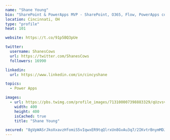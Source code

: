 ```yaml
---
name: "Shane Young"
bio: "SharePoint & PowerApps MVP - SharePoint, O365, Flow, PowerApps consulting? @PowerApps911 | Pure Snark? You found it."
location: Cincinnati, OH
type: "profile"
heat: 101

website: https://t.co/91p5BQ3pUe

twitter:
  username: ShanesCows
  url: https://twitter.com/ShanesCows
  followers: 16990

linkedin:
  url: https://www.linkedin.com/in/cincyshane

topics:
  - Power Apps

images:
  - url: https://pbs.twimg.com/profile_images/713100007398883329/qUzvsvQ3_400x400.jpg
    width: 400
    height: 400
    isCached: true
    title: "Shane Young"

secured: "8gVpWASrJkoXxavzHfomiS5vIqwxER9tqQlrxUn8GvAu3q7/2IKvtrBnymMDJphP+NmTgcFKwkIxSjPCavmtXUlZcKfmUPv/3YgPB8KI6hpFbHuJWoTWp7fP2DcDzsvJL4AHYWr11zXXBdX9tk3pusdXdr8kPjtr8x7afNQMs8A1B8VhQip6JcSyaFBejSt2rpvREcVF1j5qq954MqISZJoTuc//KCju96wnx++xbFQt5BDtqGITbP+VCM3aoaYFUMzFERWZTU9D3q5SvMTec0Krbgr1Bp3X2rpcub0u/kdCbTzQTg4KHvhzwRIYnjML03GByEDPGm2ysv7RKbtMXlZlXDzO7d6BGcUDvlUVPcoOaF8DPUPyLMPbVZIvd7ojBInZz4QgucAtgnCRqDdzwCeRc+XM0OlBfW8BIfjfm6g=;VlDHtCGDsSjNSz02V07ATg=="
---
```


